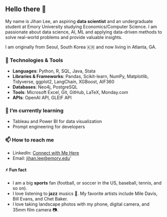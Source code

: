## Hello there 👋

My name is Jihan Lee, an aspiring **data scientist** and an undergraduate student at Emory University studying Economics/Computer Science.
I am passionate about data science, AI, ML and applying data-driven methods to solve real-world problems and provide valuable insights.

I am originally from Seoul, South Korea 🇰🇷 and now living in Atlanta, GA.

### 🔧 Technologies & Tools
- **Languages**: Python, R, SQL, Java, Stata
- **Libraries & Frameworks**: Pandas, Scikit-learn, NumPy, Matplotlib, Tidyverse, ggplot2, LangChain, XGBoost, AIF360
- **Databases**: Neo4j, PostgreSQL
- **Tools**: Microsoft Excel, Git, GitHub, LaTeX, Monday.com
- **APIs**: OpenAI API, GLEIF API

### 🌱 I’m currently learning
- Tableau and Power BI for data visualization
- Prompt engineering for developers

### 📫 How to reach me
- LinkedIn: [Connect with Me Here](https://www.linkedin.com/in/jihanlee01/)
- Email: jihan.lee@emory.edu'

#### ⚡ Fun fact
- I am a big **sports** fan (football, or soccer in the US, baseball, tennis, and so on).
- I love listening to **jazz** musics 🎺. My favorite artists include Mile Davis, Bill Evans, and Chet Baker.
- I love taking landscape photos with my phone, digital camera, and 35mm film camera 📷.

<!--
**jihan-lee01/jihan-lee01** is a ✨ _special_ ✨ repository because its `README.md` (this file) appears on your GitHub profile.

Here are some ideas to get you started:

- 🔭 I’m currently working on ...
- 🌱 I’m currently learning ...
- 👯 I’m looking to collaborate on ...
- 🤔 I’m looking for help with ...
- 💬 Ask me about ...
- 📫 How to reach me: ...
- 😄 Pronouns: ...
- ⚡ Fun fact: ...
-->
